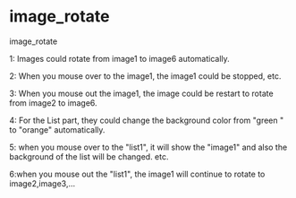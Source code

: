 # image_rotate
image_rotate

1: Images could rotate from image1 to image6 automatically.

2: When you mouse over to the image1, the image1 could be stopped, etc.

3: When you mouse out the image1, the image could be restart to rotate from image2 to image6.

4: For the List part, they could change the background color from "green " to "orange" automatically.

5: when you mouse over to the "list1", it will show the "image1" and also the background of the list will be changed. etc.

6:when you mouse out the "list1", the image1 will continue to rotate to image2,image3,…
